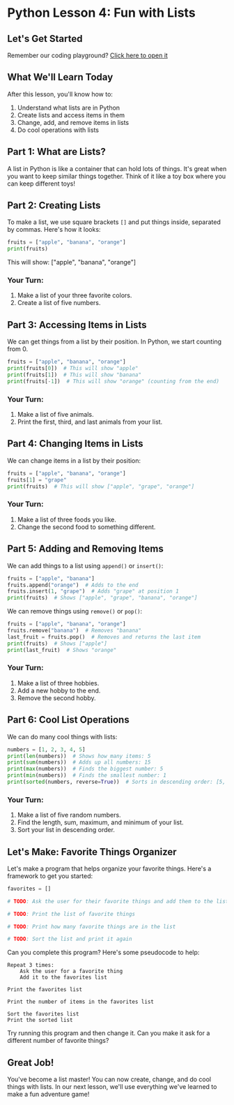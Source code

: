 # Python Lesson 4: Fun with Lists

## Let's Get Started
Remember our coding playground? [Click here to open it](https://www.programiz.com/python-programming/online-compiler/)

## What We'll Learn Today
After this lesson, you'll know how to:
1. Understand what lists are in Python
2. Create lists and access items in them
3. Change, add, and remove items in lists
4. Do cool operations with lists

## Part 1: What are Lists?

A list in Python is like a container that can hold lots of things. It's great when you want to keep similar things together. Think of it like a toy box where you can keep different toys!

## Part 2: Creating Lists

To make a list, we use square brackets `[]` and put things inside, separated by commas. Here's how it looks:

```python
fruits = ["apple", "banana", "orange"]
print(fruits)
```

This will show: ["apple", "banana", "orange"]

### Your Turn:
1. Make a list of your three favorite colors.
2. Create a list of five numbers.

## Part 3: Accessing Items in Lists

We can get things from a list by their position. In Python, we start counting from 0.

```python
fruits = ["apple", "banana", "orange"]
print(fruits[0])  # This will show "apple"
print(fruits[1])  # This will show "banana"
print(fruits[-1])  # This will show "orange" (counting from the end)
```

### Your Turn:
1. Make a list of five animals.
2. Print the first, third, and last animals from your list.

## Part 4: Changing Items in Lists

We can change items in a list by their position:

```python
fruits = ["apple", "banana", "orange"]
fruits[1] = "grape"
print(fruits)  # This will show ["apple", "grape", "orange"]
```

### Your Turn:
1. Make a list of three foods you like.
2. Change the second food to something different.

## Part 5: Adding and Removing Items

We can add things to a list using `append()` or `insert()`:

```python
fruits = ["apple", "banana"]
fruits.append("orange")  # Adds to the end
fruits.insert(1, "grape")  # Adds "grape" at position 1
print(fruits)  # Shows ["apple", "grape", "banana", "orange"]
```

We can remove things using `remove()` or `pop()`:

```python
fruits = ["apple", "banana", "orange"]
fruits.remove("banana")  # Removes "banana"
last_fruit = fruits.pop()  # Removes and returns the last item
print(fruits)  # Shows ["apple"]
print(last_fruit)  # Shows "orange"
```

### Your Turn:
1. Make a list of three hobbies.
2. Add a new hobby to the end.
3. Remove the second hobby.

## Part 6: Cool List Operations

We can do many cool things with lists:

```python
numbers = [1, 2, 3, 4, 5]
print(len(numbers))  # Shows how many items: 5
print(sum(numbers))  # Adds up all numbers: 15
print(max(numbers))  # Finds the biggest number: 5
print(min(numbers))  # Finds the smallest number: 1
print(sorted(numbers, reverse=True))  # Sorts in descending order: [5, 4, 3, 2, 1]
```

### Your Turn:
1. Make a list of five random numbers.
2. Find the length, sum, maximum, and minimum of your list.
3. Sort your list in descending order.

## Let's Make: Favorite Things Organizer

Let's make a program that helps organize your favorite things. Here's a framework to get you started:

```python
favorites = []

# TODO: Ask the user for their favorite things and add them to the list

# TODO: Print the list of favorite things

# TODO: Print how many favorite things are in the list

# TODO: Sort the list and print it again
```

Can you complete this program? Here's some pseudocode to help:

```
Repeat 3 times:
    Ask the user for a favorite thing
    Add it to the favorites list

Print the favorites list

Print the number of items in the favorites list

Sort the favorites list
Print the sorted list
```

Try running this program and then change it. Can you make it ask for a different number of favorite things?

## Great Job!
You've become a list master! You can now create, change, and do cool things with lists. In our next lesson, we'll use everything we've learned to make a fun adventure game!
